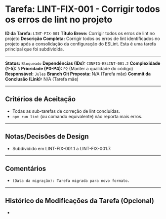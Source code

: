 # Tarefa: LINT-FIX-001 - Corrigir todos os erros de lint no projeto

**ID da Tarefa:** `LINT-FIX-001`
**Título Breve:** Corrigir todos os erros de lint no projeto
**Descrição Completa:**
Corrigir todos os erros de lint identificados no projeto após a consolidação da configuração do ESLint. Esta é uma tarefa principal que foi subdividida.

---

**Status:** `Bloqueado`
**Dependências (IDs):** `CONFIG-ESLINT-001.2`
**Complexidade (1-5):** `3`
**Prioridade (P0-P4):** `P2` (Manter a qualidade do código)
**Responsável:** `Jules`
**Branch Git Proposta:** N/A (Tarefa mãe)
**Commit da Conclusão (Link):** N/A (Tarefa mãe)

---

## Critérios de Aceitação
- Todas as sub-tarefas de correção de lint concluídas.
- `npm run lint` (ou comando equivalente) não reporta mais erros.

---

## Notas/Decisões de Design
- Subdividido em LINT-FIX-001.1 a LINT-FIX-001.7.

---

## Comentários
- `(Data da migração): Tarefa migrada para novo formato.`

---

## Histórico de Modificações da Tarefa (Opcional)
-
